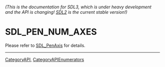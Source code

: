 ###### (This is the documentation for SDL3, which is under heavy development and the API is changing! [SDL2](https://wiki.libsdl.org/SDL2/) is the current stable version!)
# SDL_PEN_NUM_AXES

Please refer to [SDL_PenAxis](SDL_PenAxis) for details.

----
[CategoryAPI](CategoryAPI), [CategoryAPIEnumerators](CategoryAPIEnumerators)


